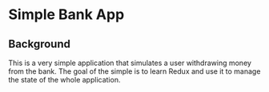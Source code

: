 # Simple Bank App

## Background
This is a very simple application that simulates a user withdrawing money from the bank. The goal of the simple is to learn Redux and use it to manage the state of the whole application.

